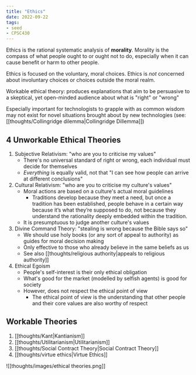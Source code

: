```yaml
---
title: "Ethics"
date: 2022-09-22
tags:
- seed
- CPSC430
---
```


Ethics is the rational systematic analysis of **morality**. Morality is the compass of what people ought to or ought not to do, especially when it can cause benefit or harm to other people.

Ethics is focused on the voluntary, moral choices. Ethics is *not* concerned about involuntary choices or choices outside the moral realm.

Workable ethical theory: produces explanations that aim to be persuasive to a skeptical, yet open-minded audience about what is "right" or "wrong"

Especially important for technologists to grapple with as common wisdom may not exist for novel situations brought about by new technologies (see: [[thoughts/Collingridge dilemma|Collingridge Dillemma]])

## 4 Unworkable Ethical Theories
1. Subjective Relativism: "who are you to criticise my values"
	- There's no universal standard of right or wrong, each individual must decide for themselves
	- *Everything* is equally valid, not that "I can see how people can arrive at different conclusions"
2. Cultural Relativism: "who are you to criticise my culture's values"
	- Moral actions are based on a culture's actual moral guidelines
		- Traditions develop because they meet a need, but once a tradition has been established, people behave in a certain way because it’s what they’re supposed to do, not because they understand the rationality deeply embedded within the tradition.
	- It is presumptuous to judge another culture's values
3. Divine Command Theory: "stealing is wrong because the Bible says so"
	- We should use holy books (or any sort of appeal to authority) as guides for moral decision making
	- Only effective to those who already believe in the same beliefs as us
	- See also [[thoughts/religious authority|appeals to religious authority]]
4. Ethical Egoism
	- People's self-interest is their only ethical obligation
	- What's good for the market (modelled by selfish agents) is good for society
	- However, does not respect the ethical point of view
		- The ethical point of view is the understanding that other people and their core values are also worthy of respect

## Workable Theories
1. [[thoughts/Kant|Kantianism]]
2. [[thoughts/Utilitarianism|Utilitarianism]]
3. [[thoughts/Social Contract Theory|Social Contract Theory]]
4. [[thoughts/virtue ethics|Virtue Ethics]]

![[thoughts/images/ethical theories.png]]